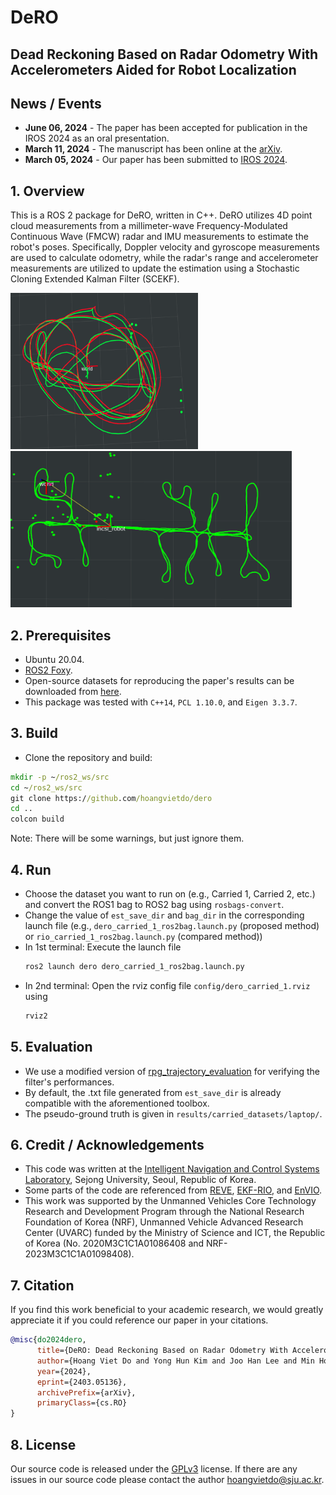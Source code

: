 # DeRO
## Dead Reckoning Based on Radar Odometry With Accelerometers Aided for Robot Localization
## News / Events
- **June 06, 2024** - The paper has been accepted for publication in the IROS 2024 as an oral presentation.
- **March 11, 2024** - The manuscript has been online at the [arXiv](https://arxiv.org/abs/2403.05136).
- **March 05, 2024** - Our paper has been submitted to [IROS 2024](https://iros2024-abudhabi.org/).

## 1. Overview
This is a ROS 2 package for DeRO, written in C++. DeRO utilizes 4D point cloud measurements from a millimeter-wave Frequency-Modulated Continuous Wave (FMCW) radar and IMU measurements to estimate the robot's poses. Specifically, Doppler velocity and gyroscope measurements are used to calculate odometry, while the radar's range and accelerometer measurements are utilized to update the estimation using a Stochastic Cloning Extended Kalman Filter (SCEKF).

<img src='images/vicon.png' width='300' height='250'>  <img src='images/carried_1.png' width='450' height='250'>

## 2. Prerequisites
- Ubuntu 20.04.
- [ROS2 Foxy](https://docs.ros.org/en/foxy/Installation.html).
- Open-source datasets for reproducing the paper's results can be downloaded from [here](https://christopherdoer.github.io/datasets/icins_2021_radar_inertial_odometry).
- This package was tested with ```C++14```, ```PCL 1.10.0```, and ```Eigen 3.3.7```.

## 3. Build
- Clone the repository and build:
```cmd
mkdir -p ~/ros2_ws/src
cd ~/ros2_ws/src
git clone https://github.com/hoangvietdo/dero
cd ..
colcon build
```

Note: There will be some warnings, but just ignore them.

## 4. Run
- Choose the dataset you want to run on (e.g., Carried 1, Carried 2, etc.) and convert the ROS1 bag to ROS2 bag using ```rosbags-convert```.
- Change the value of ```est_save_dir``` and ```bag_dir``` in the corresponding launch file (e.g., ```dero_carried_1_ros2bag.launch.py``` (proposed method) or ```rio_carried_1_ros2bag.launch.py``` (compared method))
- In 1st terminal: Execute the launch file
  ```cmd
  ros2 launch dero dero_carried_1_ros2bag.launch.py
  ```
- In 2nd terminal: Open the rviz config file ```config/dero_carried_1.rviz``` using
  ```cmd
  rviz2
  ```

## 5. Evaluation
- We use a modified version of [rpg_trajectory_evaluation](https://github.com/hoangvietdo/rpg_trajectory_evaluation) for verifying the filter's performances.
- By default, the .txt file generated from ```est_save_dir``` is already compatible with the aforementioned toolbox.
- The pseudo-ground truth is given in ```results/carried_datasets/laptop/```.

## 6. Credit / Acknowledgements
- This code was written at the [Intelligent Navigation and Control Systems Laboratory](https://sites.google.com/view/incsl), Sejong University, Seoul, Republic of Korea.
- Some parts of the code are referenced from [REVE](https://github.com/christopherdoer/reve), [EKF-RIO](https://github.com/christopherdoer/rio/tree/main/ekf_rio), and [EnVIO](https://github.com/lastflowers/envio).
- This work was supported by the Unmanned Vehicles Core Technology Research and Development Program through the National Research Foundation of Korea (NRF), Unmanned Vehicle Advanced Research Center (UVARC) funded by the Ministry of Science and ICT, the Republic of Korea (No. 2020M3C1C1A01086408 and NRF-2023M3C1C1A01098408).

## 7. Citation
If you find this work beneficial to your academic research, we would greatly appreciate it if you could reference our paper in your citations.
```bibtex
@misc{do2024dero,
      title={DeRO: Dead Reckoning Based on Radar Odometry With Accelerometers Aided for Robot Localization}, 
      author={Hoang Viet Do and Yong Hun Kim and Joo Han Lee and Min Ho Lee and Jin Woo Song},
      year={2024},
      eprint={2403.05136},
      archivePrefix={arXiv},
      primaryClass={cs.RO}
}
```

## 8. License
Our source code is released under the [GPLv3](https://www.gnu.org/licenses/gpl-3.0.en.html) license. If there are any issues in our source code please contact the author [hoangvietdo@sju.ac.kr](mailto:hoangvietdo@sju.ac.kr).
